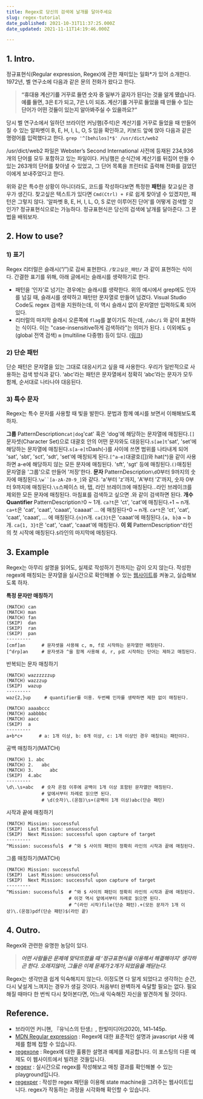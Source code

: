 ```yaml
---
title: Regex로 당신의 검색에 날개를 달아주세요
slug: regex-tutorial
date_published: 2021-10-31T11:37:25.000Z
date_updated: 2021-11-11T14:19:46.000Z

---
```


## 1. Intro.

정규표현식(Regular expression, Regex)에 관한 재미있는 일화*가 있어 소개한다. 1972년, 벨 연구소에 다음과 같은 문의 전화가 왔다고 한다.

> **“휴대용 계산기를 거꾸로 들면 숫자 중 일부가 글자가 된다는 것을 알게 됐습니다. 예를 들면, 3은 E가 되고, 7은 L이 되죠. 계산기를 거꾸로 들었을 때 만들 수 있는 단어가 어떤 것들이 있는지 알아봐주실 수 있을까요?”**

당시 벨 연구소에서 일하던 브라이언 커닝햄(주석)은 계산기를 거꾸로 들었을 때 만들어질 수 있는 알파벳이 B, E, H, I, L, O, S 임을 확인하고, 키보드 앞에 앉아 다음과 같은 명령어를 입력했다고 한다. `grep '^[behilos]*$' /usr/dict/web2`

/usr/dict/web2 파일은 Webster’s Second International 사전에 등재된 234,936 개의 단어를 모두 포함하고 있는 파일이다. 커닝햄은 순식간에 계산기를 뒤집어 만들 수 있는 263개의 단어를 찾아낼 수 있었고, 그 단어 목록을 프린터로 출력해 전화를 걸었던 이에게 보내주었다고 한다.

위와 같은 특수한 상황이 아니더라도, 코드를 작성하다보면 특정한 **패턴**을 찾고싶은 경우가 생긴다. 찾고싶은 텍스트가 있다면 `Cmd(Ctrl) + F`로 쉽게 찾아낼 수 있겠지만, 패턴은 그렇지 않다. '알파벳 B, E, H, I, L, O, S 로만 이루어진 단어'를 어떻게 검색할 것인가? 정규표현식으로는 가능하다. 정규표현식은 당신의 검색에 날개를 달아준다. 그 문법을 배워보자.

## 2. How to use?

### 1) 표기

Regex 리터럴은 슬래시(“/”)로 감싸 표현한다. `/찾고싶은_패턴/` 과 같이 표현하는 식이다. 간결한 표기를 위해, 아래 글에서는 슬래시를 생략하기로 한다.

- 패턴을 ‘인자’로 넘기는 경우에는 슬래시를 생략한다. 위의 예시에서 grep에도 인자를 넘길 때, 슬래시를 생략하고 패턴만 문자열로 만들어 넘겼다. Visual Studio Code도 regex 검색을 지원하는데, 이 역시 슬래시 없이 문자열만 입력하도록 되어있다.
- 리터럴의 마지막 슬래시 오른쪽에 `flag`를 붙이기도 하는데, `/abc/i` 와 같이 표현하는 식이다. 이는 "case-insensitive하게 검색하라"는 의미가 된다. `i` 이외에도 `g` (global 전역 검색) `m` (multiline 다중행) 등이 있다. ([링크](https://developer.mozilla.org/ko/docs/Web/JavaScript/Guide/Regular_Expressions#%ED%94%8C%EB%9E%98%EA%B7%B8%EB%A5%BC_%EC%82%AC%EC%9A%A9%ED%95%9C_%EA%B3%A0%EA%B8%89%EA%B2%80%EC%83%89))

### 2) 단순 패턴

단순 패턴은 문자열을 있는 그대로 대응시키고 싶을 때 사용한다. 우리가 일반적으로 사용하는 검색 방식과 같다. ‘abc’라는 패턴은 문자열에서 정확히 ‘abc’라는 문자가 모두 함께, 순서대로 나타나야 대응된다.

### 3) 특수 문자

Regex는 특수 문자를 사용할 때 빛을 발한다. 문법과 함께 예시를 보면서 이해해보도록 하자.

**그룹**
PatternDescription`cat|dog`'cat' 혹은 'dog'에 해당하는 문자열에 매칭된다.`[]`문자셋(Character Set)으로 대괄호 안의 어떤 문자와도 대응된다.`s[ae]t`'sat', 'set'에 해당하는 문자열에 매칭된다.`s[a-e]t`Dash(-)를 사이에 쓰면 범위를 나타내게 되어 'sat', 'sbt', 'sct', 'sdt', 'set'에 매칭되게 된다.`[^a-e]`대괄호([])와 hat(^)을 같이 사용하면 a-e에 해당하지  않는 모든 문자에 매칭된다. 'sft', 'sgt' 등에 매칭된다.`()`매칭된 문자열을 '그룹'으로 만들어 '저장'한다.
**문자**
PatternDescription`\d`0부터 9까지의 숫자에 매칭된다.`\w``[a-zA-Z0-9_]`와 같다. 'a'부터 'z'까지, 'A'부터 'Z'까지, 숫자 0부터 9까지에 매칭된다.`\s`스페이스 바, 탭, 라인 브레이크에 매칭된다.`.`라인 브레이크를 제외한 모든 문자에 매칭된다. 마침표를 검색하고 싶으면  .와 같이 검색하면 된다.
**개수 Quantifier**
PatternDescription`?`0 ~ 1개.  `ca?t`은 'ct', 'cat'에 매칭된다.`+`1 ~ n개.  `ca+t`은 'cat', 'caat', 'caaat', 'caaaat' ... 에 매칭된다`*`0 ~ n개.  `ca*t`은 'ct', 'cat', 'caat', 'caaat', ... 에 매칭된다.`{n}`n개.  `ca{3}t`은 'caaat'에 매칭된다.`{a, b}`a ~ b개.  `ca{1, 3}t`은 'cat', 'caat', 'caaat'에 매칭된다.
**이 외**
PatternDescription`^`라인의 첫 시작에 매칭된다.`$`라인의 마지막에 매칭된다.
## 3. Example

Regex는 아무리 설명을 읽어도, 실제로 작성하기 전까지는 감이 오지 않는다. 작성한 regex에 매칭되는 문자열을 실시간으로 확인해볼 수 있는 [웹사이트](https://regexr.com/)를 켜놓고, 실습해보도록 하자.

**특정 문자만 매칭하기**

    (MATCH) can  
    (MATCH) man  
    (MATCH) fan  
    (SKIP)  dan  
    (SKIP)  ran  
    (SKIP)  pan 
    --------- 
    [cmf]an      # 문자셋을 사용해 c, m, f로 시작하는 문자열만 매칭된다.
    [^drp]an     # 문자셋과 ^을 함께 사용해 d, r, p로 시작하는 단어는 제하고 매칭된다.

반복되는 문자 매칭하기

    (MATCH) wazzzzzzup 
    (MATCH) wazzzup 
    (SKIP)  wazup 
    --------- 
    waz{2,}up     # quantifier를 이용. 두번째 인자를 생략하면 제한 없이 매칭된다.

    (MATCH) aaaabccc
    (MATCH) aabbbbc
    (MATCH) aacc
    (SKIP)  a
    ---------
    a+b*c+      # a: 1개 이상, b: 0개 이상, c: 1개 이상인 경우 매칭되는 패턴이다.

공백 매칭하기(MATCH) 

    (MATCH) 1. abc
    (MATCH) 2.   abc
    (MATCH) 3.      abc
    (SKIP)  4.abc
    ---------
    \d\.\s+abc   # 숫자 온점 이후에 공백이 1개 이상 포함된 문자열만 매칭된다.
                 # 앞에서부터 차례로 읽으면 된다.
                 # \d(숫자)\.(온점)\s+(공백이 1개 이상)abc(단순 패턴)

시작과 끝에 매칭하기

    (MATCH) Mission: successful 
    (SKIP)  Last Mission: unsuccessful 
    (SKIP)  Next Mission: successful upon capture of target 
    ---------
    ^Mission: successful$  # ^와 $ 사이의 패턴이 정확히 라인의 시작과 끝에 매칭된다.

그룹 매칭하기(MATCH)  

    (MATCH) Mission: successful 
    (SKIP)  Last Mission: unsuccessful 
    (SKIP)  Next Mission: successful upon capture of target 
    ---------
    ^Mission: successful$  # ^와 $ 사이의 패턴이 정확히 라인의 시작과 끝에 매칭된다.
                           # 이것 역시 앞에서부터 차례로 읽으면 된다.
                           # ^(라인 시작)file(단순 패턴).+(모든 문자가 1개 이상)\.(온점)pdf(단순 패턴)$(라인 끝)
    

## 4. Outro.

Regex와 관련한 유명한 농담이 있다.

> ***어떤 사람들은 문제에 맞닥뜨렸을 때 ‘정규표현식을 이용해서 해결해야지’ 생각하곤 한다. 오래지않아, 그들은 이제 문제가 2개가 되었음을 깨닫는다.***

Regex는 생각만큼 쉽게 익숙해지지 않는다. 이정도면 다 알게 되었다고 생각하는 순간, 다시 낯설게 느껴지는 경우가 생길 것이다. 처음부터 완벽하게 숙달할 필요는 없다. 필요해질 때마다 한 번씩 다시 찾아본다면, 어느새 익숙해진 자신을 발견하게 될 것이다.

## Reference.

- 브라이언 커니핸, 『유닉스의 탄생』, 한빛미디어(2020), 141–145p.
- [MDN Regular expression](https://developer.mozilla.org/en-US/docs/Web/JavaScript/Guide/Regular_Expressions) : Regex에 대한 표준적인 설명과 javascript 사용 예제를 함께 접할 수 있습니다.
- [regexone](https://regexone.com/) : Regex에 대한 훌륭한 설명과 예제를 제공합니다. 이 포스팅의 다룬 예제도 이 웹사이트에서 빌려온 것들입니다.
- [regexr](https://regexr.com/) : 실시간으로 regex를 작성해보고 매칭 결과를 확인해볼 수 있는 playground입니다.
- [regexper](https://regexper.com/) : 작성한 regex 패턴을 이용해 state machine을 그려주는 웹사이트입니다. regex가 작동하는 과정을 시각화해 확인할 수 있습니다.
